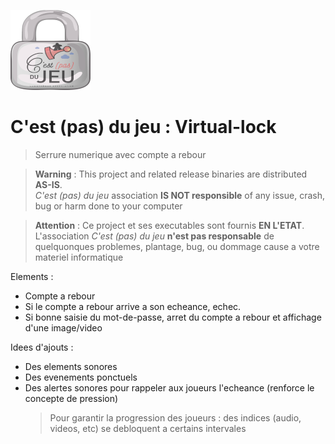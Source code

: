 ![CPDJ Virtual lock logo](https://github.com/cpdj37-c-est-pas-du-jeu/Virtual-lock/blob/master/CPDJ_VirtualLock/ressources/images/logo/Virtual_lock_logo_128_x_128.png)

# C'est (pas) du jeu : Virtual-lock
> Serrure numerique avec compte a rebour

> **Warning** : This project and related release binaries are distributed **AS-IS**.<br>
> *C'est (pas) du jeu* association **IS NOT responsible** of any issue, crash, bug or harm done to your computer

> **Attention** : Ce project et ses executables sont fournis **EN L'ETAT**.<br>
> L'association *C'est (pas) du jeu* **n'est pas responsable** de quelquonques problemes, plantage, bug, ou dommage cause a votre materiel informatique

Elements :
- Compte a rebour
- Si le compte a rebour arrive a son echeance, echec.
- Si bonne saisie du mot-de-passe, arret du compte a rebour et affichage d'une image/video

Idees d'ajouts :
- Des elements sonores
- Des evenements ponctuels
- Des alertes sonores pour rappeler aux joueurs l'echeance (renforce le concepte de pression)
  > Pour garantir la progression des joueurs : des indices (audio, videos, etc) se debloquent a certains intervales
